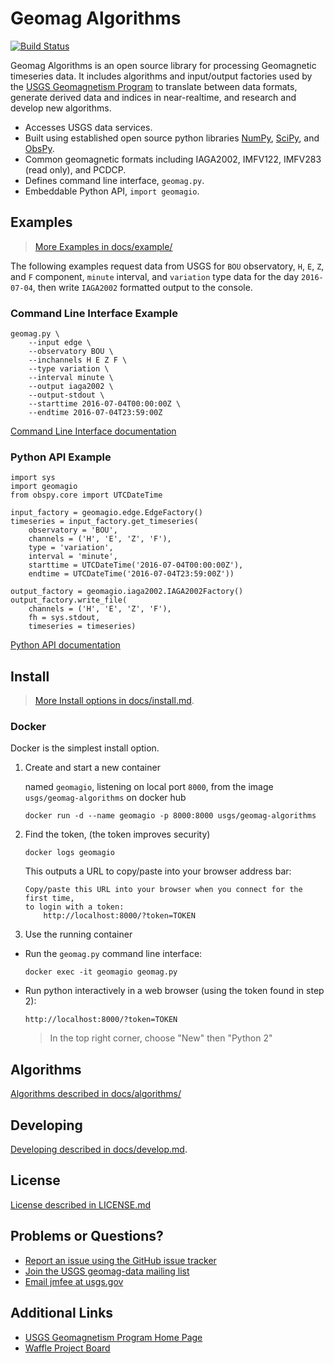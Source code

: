 Geomag Algorithms
=================
[![Build Status](https://travis-ci.org/usgs/geomag-algorithms.svg?branch=master)](https://travis-ci.org/usgs/geomag-algorithms)


Geomag Algorithms is an open source library for processing
Geomagnetic timeseries data.  It includes algorithms and input/output factories
used by the [USGS Geomagnetism Program](http://geomag.usgs.gov) to
  translate between data formats,
  generate derived data and indices in near-realtime,
  and research and develop new algorithms.


- Accesses USGS data services.
- Built using established open source python libraries
    [NumPy](http://www.numpy.org/),
    [SciPy](http://www.scipy.org/), and
    [ObsPy](http://www.obspy.org/).
- Common geomagnetic formats including
    IAGA2002,
    IMFV122,
    IMFV283 (read only), and
    PCDCP.
- Defines command line interface, `geomag.py`.
- Embeddable Python API, `import geomagio`.


## Examples
> [More Examples in docs/example/](./docs/example/)

The following examples request data from USGS for
  `BOU` observatory,
  `H`, `E`, `Z`, and `F` component,
  `minute` interval,
  and `variation` type data
  for the day `2016-07-04`,
then write `IAGA2002` formatted output to the console.

### Command Line Interface Example
```
geomag.py \
    --input edge \
    --observatory BOU \
    --inchannels H E Z F \
    --type variation \
    --interval minute \
    --output iaga2002 \
    --output-stdout \
    --starttime 2016-07-04T00:00:00Z \
    --endtime 2016-07-04T23:59:00Z
```
[Command Line Interface documentation](./docs/cli.md)

### Python API Example
```
import sys
import geomagio
from obspy.core import UTCDateTime

input_factory = geomagio.edge.EdgeFactory()
timeseries = input_factory.get_timeseries(
    observatory = 'BOU',
    channels = ('H', 'E', 'Z', 'F'),
    type = 'variation',
    interval = 'minute',
    starttime = UTCDateTime('2016-07-04T00:00:00Z'),
    endtime = UTCDateTime('2016-07-04T23:59:00Z'))

output_factory = geomagio.iaga2002.IAGA2002Factory()
output_factory.write_file(
    channels = ('H', 'E', 'Z', 'F'),
    fh = sys.stdout,
    timeseries = timeseries)
```
[Python API documentation](./docs/api.md)


## Install
> [More Install options in docs/install.md](./docs/install.md).

### Docker
Docker is the simplest install option.

1. Create and start a new container

    named `geomagio`,
    listening on local port `8000`,
    from the image `usgs/geomag-algorithms` on docker hub

    ```
    docker run -d --name geomagio -p 8000:8000 usgs/geomag-algorithms
    ```

2. Find the token, (the token improves security)

    ```
    docker logs geomagio
    ```

    This outputs a URL to copy/paste into your browser address bar:
    ```
    Copy/paste this URL into your browser when you connect for the first time,
    to login with a token:
        http://localhost:8000/?token=TOKEN
    ```


3. Use the running container

  - Run the `geomag.py` command line interface:

    ```
    docker exec -it geomagio geomag.py
    ```

  - Run python interactively in a web browser (using the token found in step 2):

    ```
    http://localhost:8000/?token=TOKEN
    ```

    > In the top right corner, choose "New" then "Python 2"


## Algorithms
[Algorithms described in docs/algorithms/](./docs/algorithms)


## Developing
[Developing described in docs/develop.md](./docs/develop.md).


## License
[License described in LICENSE.md](./LICENSE.md)


## Problems or Questions?

- [Report an issue using the GitHub issue tracker](http://github.com/usgs/geomag-algorithms/issues)
- [Join the USGS geomag-data mailing list](https://geohazards.usgs.gov/mailman/listinfo/geomag-data)
- [Email jmfee at usgs.gov](mailto:jmfee@usgs.gov)


## Additional Links

- [USGS Geomagnetism Program Home Page](http://geomag.usgs.gov/)
- [Waffle Project Board](https://waffle.io/usgs/geomag-algorithms)
